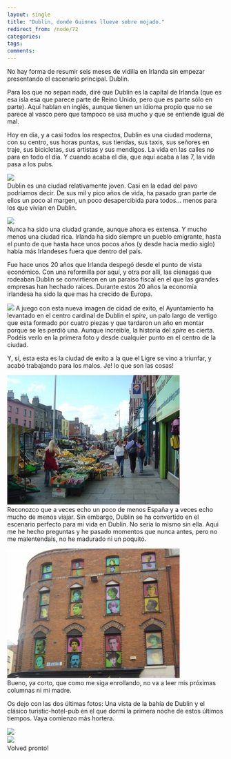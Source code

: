 ```yaml
---
layout: single
title: "Dublin, donde Guinnes llueve sobre mojado."
redirect_from: /node/72
categories:
tags: 
comments: 
---
```

No hay forma de resumir seis meses de vidilla en Irlanda sin empezar presentando el escenario principal. Dublin.  

Para los que no sepan nada, diré que Dublin es la capital de Irlanda (que es esa isla esa que parece parte de Reino Unido, pero que es parte sólo en parte). Aquí hablan en inglés, aunque tienen un idioma propio que no se parece al vasco pero que tampoco se usa mucho y que se entiende igual de mal.  

Hoy en día, y a casi todos los respectos, Dublin es una ciudad moderna, con su centro, sus horas puntas, sus tiendas, sus taxis, sus señores en traje, sus bicicletas, sus artistas y sus mendigos. La vida en las calles no para en todo el día. Y cuando acaba el día, que aquí acaba a las 7, la vida pasa a los pubs.  

![](/images/posts/2006-12-01-dublin-donde-guinnes-llueve-sobre-mojado/09-06%20Viaje%20al%20Ulster%20027.jpg)  
Dublin es una ciudad relativamente joven. Casi en la edad del pavo podriamos decir. De sus mil y pico años de vida, ha pasado gran parte de ellos un poco al margen, un poco desapercibida para todos... menos para los que vivian en Dublin.  

![](/images/posts/2006-12-01-dublin-donde-guinnes-llueve-sobre-mojado/2006-09-15%20Dublin%20pa%20tos%20103.jpg)  
Nunca ha sido una ciudad grande, aunque ahora es extensa. Y mucho menos una ciudad rica. Irlanda ha sido siempre un pueblo emigrante, hasta el punto de que hasta hace unos pocos años (y desde hacia medio siglo) había más Irlandeses fuera que dentro del país.  

Fue hace unos 20 años que Irlanda despegó desde el punto de vista económico. Con una reformilla por aquí, y otra por allí, las cienagas que rodeaban Dublin se convirtieron en un paraíso fiscal en el que las grandes empresas han hechado raices. Durante estos 20 años la economía irlandesa ha sido la que mas ha crecido de Europa.  

![](/images/posts/2006-12-01-dublin-donde-guinnes-llueve-sobre-mojado/09-06%20Viaje%20al%20Ulster%20389.jpg) A juego con esta nueva imagen de cidad de exito, el Ayuntamiento ha levantado en el centro cardinal de Dublin el <span style="font-style: italic;">spire</span>, un palo largo de vertigo que esta formado por cuatro piezas y que tardaron un año en montar porque se les perdió una. Aunque increible, la historia del <span style="font-style: italic;">spire</span> es cierta. Podéis verlo en la primera foto y desde cualquier punto en el centro de la ciudad.  

Y, sí, esta esta es la ciudad de exito a la que el Ligre se vino a triunfar, y acabó trabajando para los malos. Je! lo que son las cosas!  

![](/images/posts/2006-12-01-dublin-donde-guinnes-llueve-sobre-mojado/DSC03894.jpg)  
Reconozco que a veces echo un poco de menos España y a veces echo mucho de menos viajar. Sin embargo, Dublin se ha convertido en el escenario perfecto para mi vida en Dublin. No seria lo mismo sin ella. Aqui me he hecho preguntas y he pasado momentos que nunca antes, pero no me malentendais, no he madurado ni un poquito.  

![](/images/posts/2006-12-01-dublin-donde-guinnes-llueve-sobre-mojado/DSC03883.jpg)  
Bueno, ya corto, que como me siga enrollando, no va a leer mis próximas columnas ni mi madre.  

Os dejo con las dos últimas fotos: Una vista de la bahía de Dublin y el clásico turistic-hotel-pub en el que dormí la primera noche de estos últimos tiempos. Vaya comienzo más hortera.  

![](/images/posts/2006-12-01-dublin-donde-guinnes-llueve-sobre-mojado/2006-07-08%20Vir%20en%20Dublin%20035.jpg)  
![](/images/posts/2006-12-01-dublin-donde-guinnes-llueve-sobre-mojado/09-06%20Viaje%20al%20Ulster%20322.jpg)  
Volved pronto!
